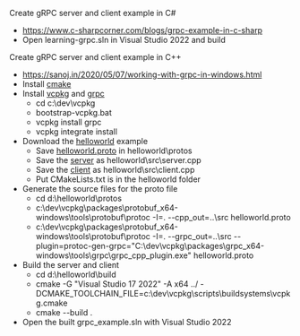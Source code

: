 Create gRPC server and client example in C#
- https://www.c-sharpcorner.com/blogs/grpc-example-in-c-sharp
- Open learning-grpc.sln in Visual Studio 2022 and build

Create gRPC server and client example in C++
- https://sanoj.in/2020/05/07/working-with-grpc-in-windows.html
- Install [cmake](https://cmake.org/install)
- Install [vcpkg](https://github.com/Microsoft/vcpkg#quick-start-windows) and [grpc](https://github.com/grpc/grpc/blob/v1.50.0/src/cpp/README.md)
  - cd c:\dev\vcpkg
  - bootstrap-vcpkg.bat
  - vcpkg install grpc
  - vcpkg integrate install
- Download the [helloworld](https://github.com/grpc/grpc/tree/v1.50.0/examples/cpp) example
  - Save [helloworld.proto](https://github.com/grpc/grpc/blob/v1.50.0/examples/protos/helloworld.proto) in helloworld\protos
  - Save the [server](https://github.com/grpc/grpc/blob/v1.50.0/examples/cpp/helloworld/greeter_server.cc) as helloworld\src\server.cpp
  - Save the [client](https://github.com/grpc/grpc/blob/v1.50.0/examples/cpp/helloworld/greeter_client.cc) as helloworld\src\client.cpp
  - Put CMakeLists.txt is in the helloworld folder
- Generate the source files for the proto file
  - cd d:\helloworld\protos
  - c:\dev\vcpkg\packages\protobuf_x64-windows\tools\protobuf\protoc -I=. --cpp_out=..\src helloworld.proto
  - c:\dev\vcpkg\packages\protobuf_x64-windows\tools\protobuf\protoc -I=. --grpc_out=..\src --plugin=protoc-gen-grpc="C:\dev\vcpkg\packages\grpc_x64-windows\tools\grpc\grpc_cpp_plugin.exe" helloworld.proto
- Build the server and client
  - cd d:\helloworld\build
  - cmake -G "Visual Studio 17 2022" -A x64 ../ -DCMAKE_TOOLCHAIN_FILE=c:\dev\vcpkg\scripts\buildsystems\vcpkg.cmake
  - cmake --build .
- Open the built grpc_example.sln with Visual Studio 2022
